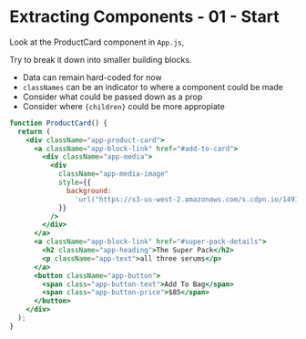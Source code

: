 # Extracting Components - 01 - Start

Look at the ProductCard component in `App.js`,

Try to break it down into smaller building blocks.

- Data can remain hard-coded for now
- `classNames` can be an indicator to where a component could be made
- Consider what could be passed down as a prop
- Consider where `{children}` could be more appropiate


```jsx
function ProductCard() {
  return (
    <div className="app-product-card">
      <a className="app-block-link" href="#add-to-card">
        <div className="app-media">
          <div
            className="app-media-image"
            style={{
              background:
                'url("https://s3-us-west-2.amazonaws.com/s.cdpn.io/149125/Supers_Vertical_PackRO-compressor.jpg") center center'
            }}
          />
        </div>
      </a>
      <a className="app-block-link" href="#super-pack-details">
        <h2 className="app-heading">The Super Pack</h2>
        <p className="app-text">all three serums</p>
      </a>
      <button className="app-button">
        <span class="app-button-text">Add To Bag</span>
        <span class="app-button-price">$85</span>
      </button>
    </div>
  );
}
```